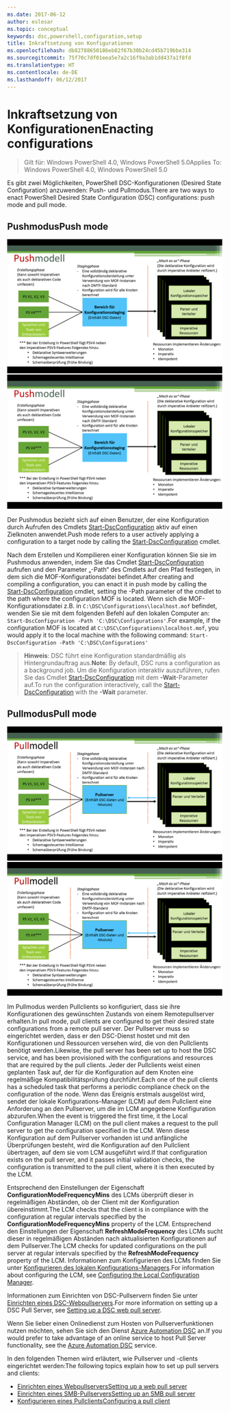 ```yaml
---
ms.date: 2017-06-12
author: eslesar
ms.topic: conceptual
keywords: dsc,powershell,configuration,setup
title: Inkraftsetzung von Konfigurationen
ms.openlocfilehash: db82788650186eb82f67b30b24cd45b719bbe314
ms.sourcegitcommit: 75f70c7df01eea5e7a2c16f9a3ab1dd437a1f8fd
ms.translationtype: HT
ms.contentlocale: de-DE
ms.lasthandoff: 06/12/2017
---
```

# <a name="enacting-configurations"></a><span data-ttu-id="62e9d-103">Inkraftsetzung von Konfigurationen</span><span class="sxs-lookup"><span data-stu-id="62e9d-103">Enacting configurations</span></span>

><span data-ttu-id="62e9d-104">Gilt für: Windows PowerShell 4.0, Windows PowerShell 5.0</span><span class="sxs-lookup"><span data-stu-id="62e9d-104">Applies To: Windows PowerShell 4.0, Windows PowerShell 5.0</span></span>

<span data-ttu-id="62e9d-105">Es gibt zwei Möglichkeiten, PowerShell DSC-Konfigurationen (Desired State Configuration) anzuwenden: Push- und Pullmodus.</span><span class="sxs-lookup"><span data-stu-id="62e9d-105">There are two ways to enact PowerShell Desired State Configuration (DSC) configurations: push mode and pull mode.</span></span>

## <a name="push-mode"></a><span data-ttu-id="62e9d-106">Pushmodus</span><span class="sxs-lookup"><span data-stu-id="62e9d-106">Push mode</span></span>

<span data-ttu-id="62e9d-107">![Pushmodus](images/Push.png "Funktionsweise des Pushmodus")</span><span class="sxs-lookup"><span data-stu-id="62e9d-107">![Push mode](images/Push.png "How push mode works")</span></span>

<span data-ttu-id="62e9d-108">Der Pushmodus bezieht sich auf einen Benutzer, der eine Konfiguration durch Aufrufen des Cmdlets [Start-DscConfiguration](https://technet.microsoft.com/en-us/library/dn521623.aspx) aktiv auf einen Zielknoten anwendet.</span><span class="sxs-lookup"><span data-stu-id="62e9d-108">Push mode refers to a user actively applying a configuration to a target node by calling the [Start-DscConfiguration](https://technet.microsoft.com/en-us/library/dn521623.aspx) cmdlet.</span></span>

<span data-ttu-id="62e9d-109">Nach dem Erstellen und Kompilieren einer Konfiguration können Sie sie im Pushmodus anwenden, indem Sie das Cmdlet [Start-DscConfiguration](https://technet.microsoft.com/en-us/library/dn521623.aspx) aufrufen und den Parameter „-Path“ des Cmdlets auf den Pfad festlegen, in dem sich die MOF-Konfigurationsdatei befindet.</span><span class="sxs-lookup"><span data-stu-id="62e9d-109">After creating and compiling a configuration, you can enact it in push mode by calling the [Start-DscConfiguration](https://technet.microsoft.com/en-us/library/dn521623.aspx) cmdlet, setting the -Path parameter of the cmdlet to the path where the configuration MOF is located.</span></span> <span data-ttu-id="62e9d-110">Wenn sich die MOF-Konfigurationsdatei z.B. in `C:\DSC\Configurations\localhost.mof` befindet, wenden Sie sie mit dem folgenden Befehl auf den lokalen Computer an: `Start-DscConfiguration -Path 'C:\DSC\Configurations'`.</span><span class="sxs-lookup"><span data-stu-id="62e9d-110">For example, if the configuration MOF is located at `C:\DSC\Configurations\localhost.mof`, you would apply it to the local machine with the following command: `Start-DscConfiguration -Path 'C:\DSC\Configurations'`</span></span>

> <span data-ttu-id="62e9d-111">__Hinweis__: DSC führt eine Konfiguration standardmäßig als Hintergrundauftrag aus.</span><span class="sxs-lookup"><span data-stu-id="62e9d-111">__Note__: By default, DSC runs a configuration as a background job.</span></span> <span data-ttu-id="62e9d-112">Um die Konfiguration interaktiv auszuführen, rufen Sie das Cmdlet [Start-DscConfiguration](https://technet.microsoft.com/library/dn521623.aspx) mit dem __-Wait__-Parameter auf.</span><span class="sxs-lookup"><span data-stu-id="62e9d-112">To run the configuration interactively, call the [Start-DscConfiguration](https://technet.microsoft.com/library/dn521623.aspx) with the __-Wait__ parameter.</span></span>


## <a name="pull-mode"></a><span data-ttu-id="62e9d-113">Pullmodus</span><span class="sxs-lookup"><span data-stu-id="62e9d-113">Pull mode</span></span>

<span data-ttu-id="62e9d-114">![Pullmodus](images/Pull.png "Funktionsweise des Pullmodus")</span><span class="sxs-lookup"><span data-stu-id="62e9d-114">![Pull Mode](images/Pull.png "How pull mode works")</span></span>

<span data-ttu-id="62e9d-115">Im Pullmodus werden Pullclients so konfiguriert, dass sie ihre Konfigurationen des gewünschten Zustands von einem Remotepullserver erhalten.</span><span class="sxs-lookup"><span data-stu-id="62e9d-115">In pull mode, pull clients are configured to get their desired state configurations from a remote pull server.</span></span> <span data-ttu-id="62e9d-116">Der Pullserver muss so eingerichtet werden, dass er den DSC-Dienst hostet und mit den Konfigurationen und Ressourcen versehen wird, die von den Pullclients benötigt werden.</span><span class="sxs-lookup"><span data-stu-id="62e9d-116">Likewise, the pull server has been set up to host the DSC service, and has been provisioned with the configurations and resources that are required by the pull clients.</span></span> <span data-ttu-id="62e9d-117">Jeder der Pullclients weist einen geplanten Task auf, der für die Konfiguration auf dem Knoten eine regelmäßige Kompatibilitätsprüfung durchführt.</span><span class="sxs-lookup"><span data-stu-id="62e9d-117">Each one of the pull clients has a scheduled task that performs a periodic compliance check on the configuration of the node.</span></span> <span data-ttu-id="62e9d-118">Wenn das Ereignis erstmals ausgelöst wird, sendet der lokale Konfigurations-Manager (LCM) auf dem Pullclient eine Anforderung an den Pullserver, um die im LCM angegebene Konfiguration abzurufen.</span><span class="sxs-lookup"><span data-stu-id="62e9d-118">When the event is triggered the first time, it the Local Configuration Manager (LCM) on the pull client makes a request to the pull server to get the configuration specified in the LCM.</span></span> <span data-ttu-id="62e9d-119">Wenn diese Konfiguration auf dem Pullserver vorhanden ist und anfängliche Überprüfungen besteht, wird die Konfiguration auf den Pullclient übertragen, auf dem sie vom LCM ausgeführt wird.</span><span class="sxs-lookup"><span data-stu-id="62e9d-119">If that configuration exists on the pull server, and it passes initial validation checks, the configuration is transmitted to the pull client, where it is then executed by the LCM.</span></span>

<span data-ttu-id="62e9d-120">Entsprechend den Einstellungen der Eigenschaft **ConfigurationModeFrequencyMins** des LCMs überprüft dieser in regelmäßigen Abständen, ob der Client mit der Konfiguration übereinstimmt.</span><span class="sxs-lookup"><span data-stu-id="62e9d-120">The LCM checks that the client is in compliance with the configuration at regular intervals specified by the **ConfigurationModeFrequencyMins** property of the LCM.</span></span> <span data-ttu-id="62e9d-121">Entsprechend den Einstellungen der Eigenschaft **RefreshModeFrequency** des LCMs sucht dieser in regelmäßigen Abständen nach aktualisierten Konfigurationen auf dem Pullserver.</span><span class="sxs-lookup"><span data-stu-id="62e9d-121">The LCM checks for updated configurations on the pull server at regular intervals specified by the **RefreshModeFrequency** property of the LCM.</span></span> <span data-ttu-id="62e9d-122">Informationen zum Konfigurieren des LCMs finden Sie unter [Konfigurieren des lokalen Konfigurations-Managers](metaConfig.md).</span><span class="sxs-lookup"><span data-stu-id="62e9d-122">For information about configuring the LCM, see [Configuring the Local Configuration Manager](metaConfig.md).</span></span>

<span data-ttu-id="62e9d-123">Informationen zum Einrichten von DSC-Pullservern finden Sie unter [Einrichten eines DSC-Webpullservers](pullServer.md).</span><span class="sxs-lookup"><span data-stu-id="62e9d-123">For more information on setting up a DSC Pull Server, see [Setting up a DSC web pull server](pullServer.md).</span></span>

<span data-ttu-id="62e9d-124">Wenn Sie lieber einen Onlinedienst zum Hosten von Pullserverfunktionen nutzen möchten, sehen Sie sich den Dienst [Azure Automation DSC](https://azure.microsoft.com/en-us/documentation/articles/automation-dsc-overview/) an.</span><span class="sxs-lookup"><span data-stu-id="62e9d-124">If you would prefer to take advantage of an online service to host Pull Server functionality, see the [Azure Automation DSC](https://azure.microsoft.com/en-us/documentation/articles/automation-dsc-overview/) service.</span></span>

<span data-ttu-id="62e9d-125">In den folgenden Themen wird erläutert, wie Pullserver und -clients eingerichtet werden:</span><span class="sxs-lookup"><span data-stu-id="62e9d-125">The following topics explain how to set up pull servers and clients:</span></span>

- [<span data-ttu-id="62e9d-126">Einrichten eines Webpullservers</span><span class="sxs-lookup"><span data-stu-id="62e9d-126">Setting up a web pull server</span></span>](pullServer.md)
- [<span data-ttu-id="62e9d-127">Einrichten eines SMB-Pullservers</span><span class="sxs-lookup"><span data-stu-id="62e9d-127">Setting up an SMB pull server</span></span>](pullServerSMB.md)
- [<span data-ttu-id="62e9d-128">Konfigurieren eines Pullclients</span><span class="sxs-lookup"><span data-stu-id="62e9d-128">Configuring a pull client</span></span>](pullClientConfigID.md)

